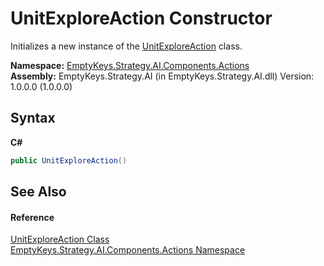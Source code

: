 # UnitExploreAction Constructor 
 

Initializes a new instance of the <a href="T_EmptyKeys_Strategy_AI_Components_Actions_UnitExploreAction">UnitExploreAction</a> class.

**Namespace:**&nbsp;<a href="N_EmptyKeys_Strategy_AI_Components_Actions">EmptyKeys.Strategy.AI.Components.Actions</a><br />**Assembly:**&nbsp;EmptyKeys.Strategy.AI (in EmptyKeys.Strategy.AI.dll) Version: 1.0.0.0 (1.0.0.0)

## Syntax

**C#**<br />
``` C#
public UnitExploreAction()
```


## See Also


#### Reference
<a href="T_EmptyKeys_Strategy_AI_Components_Actions_UnitExploreAction">UnitExploreAction Class</a><br /><a href="N_EmptyKeys_Strategy_AI_Components_Actions">EmptyKeys.Strategy.AI.Components.Actions Namespace</a><br />